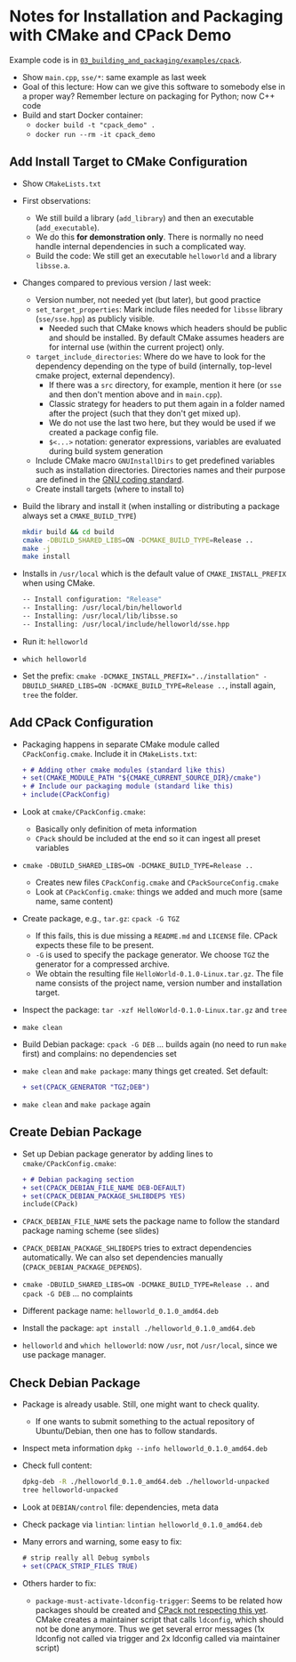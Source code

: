 # Notes for Installation and Packaging with CMake and CPack Demo

Example code is in [`03_building_and_packaging/examples/cpack`](https://github.com/Simulation-Software-Engineering/Lecture-Material/tree/main/03_building_and_packaging/examples/cpack).

- Show `main.cpp`, `sse/*`: same example as last week
- Goal of this lecture: How can we give this software to somebody else in a proper way? Remember lecture on packaging for Python; now C++ code
- Build and start Docker container:
    - `docker build -t "cpack_demo" .`
    - `docker run --rm -it cpack_demo`

## Add Install Target to CMake Configuration

- Show `CMakeLists.txt`
- First observations:
    - We still build a library (`add_library`) and then an executable (`add_executable`).
    - We do this **for demonstration only**. There is normally no need handle internal dependencies in such a complicated way.
    - Build the code: We still get an executable `helloworld` and a library `libsse.a`.
- Changes compared to previous version / last week:
    - Version number, not needed yet (but later), but good practice
    - `set_target_properties`: Mark include files needed for `libsse` library (`sse/sse.hpp`) as publicly visible.
        - Needed such that CMake knows which headers should be public and should be installed. By default CMake assumes headers are for internal use (within the current project) only.
    - `target_include_directories`: Where do we have to look for the dependency depending on the type of build (internally, top-level cmake project, external dependency).
        - If there was a `src` directory, for example, mention it here (or `sse` and then don't mention above and in `main.cpp`).
        - Classic strategy for headers to put them again in a folder named after the project (such that they don't get mixed up).
        - We do not use the last two here, but they would be used if we created a package config file.
        - `$<...>` notation: generator expressions, variables are evaluated during build system generation
    - Include CMake macro `GNUInstallDirs` to get predefined variables such as installation directories. Directories names and their purpose are defined in the [GNU coding standard](https://www.gnu.org/prep/standards/html_node/Directory-Variables.html).
    - Create install targets (where to install to)
- Build the library and install it (when installing or distributing a package always set a `CMAKE_BUILD_TYPE`)

  ```bash
  mkdir build && cd build
  cmake -DBUILD_SHARED_LIBS=ON -DCMAKE_BUILD_TYPE=Release ..
  make -j
  make install
  ```

- Installs in `/usr/local` which is the default value of `CMAKE_INSTALL_PREFIX` when using CMake.

  ```bash
  -- Install configuration: "Release"
  -- Installing: /usr/local/bin/helloworld
  -- Installing: /usr/local/lib/libsse.so
  -- Installing: /usr/local/include/helloworld/sse.hpp
  ```

- Run it: `helloworld`
- `which helloworld`
- Set the prefix: `cmake -DCMAKE_INSTALL_PREFIX="../installation" -DBUILD_SHARED_LIBS=ON -DCMAKE_BUILD_TYPE=Release ..`, install again, `tree` the folder.

## Add CPack Configuration

- Packaging happens in separate CMake module called `CPackConfig.cmake`. Include it in `CMakeLists.txt`:

  ```diff
  + # Adding other cmake modules (standard like this)
  + set(CMAKE_MODULE_PATH "${CMAKE_CURRENT_SOURCE_DIR}/cmake")
  + # Include our packaging module (standard like this)
  + include(CPackConfig)
  ```

- Look at `cmake/CPackConfig.cmake`:
    - Basically only definition of meta information
    - `CPack` should be included at the end so it can ingest all preset variables
- `cmake -DBUILD_SHARED_LIBS=ON -DCMAKE_BUILD_TYPE=Release ..`
    - Creates new files `CPackConfig.cmake` and `CPackSourceConfig.cmake`
    - Look at `CPackConfig.cmake`: things we added and much more (same name, same content)
- Create package, e.g., `tar.gz`: `cpack -G TGZ`
    - If this fails, this is due missing a `README.md` and `LICENSE` file. CPack expects these file to be present.
    - `-G` is used to specify the package generator. We choose `TGZ` the generator for a compressed archive.
    - We obtain the resulting file `HelloWorld-0.1.0-Linux.tar.gz`. The file name consists of the project name, version number and installation target.
- Inspect the package: `tar -xzf HelloWorld-0.1.0-Linux.tar.gz` and `tree`
- `make clean`
- Build Debian package: `cpack -G DEB` ... builds again (no need to run `make` first) and complains: no dependencies set
- `make clean` and `make package`: many things get created. Set default:

  ```diff
  + set(CPACK_GENERATOR "TGZ;DEB")
  ```

- `make clean` and `make package` again

## Create Debian Package

- Set up Debian package generator by adding lines to `cmake/CPackConfig.cmake`:

  ```diff
  + # Debian packaging section
  + set(CPACK_DEBIAN_FILE_NAME DEB-DEFAULT)
  + set(CPACK_DEBIAN_PACKAGE_SHLIBDEPS YES)
  include(CPack)
  ```

- `CPACK_DEBIAN_FILE_NAME` sets the package name to follow the standard package naming scheme (see slides)
- `CPACK_DEBIAN_PACKAGE_SHLIBDEPS` tries to extract dependencies automatically. We can also set dependencies manually (`CPACK_DEBIAN_PACKAGE_DEPENDS`).
- `cmake -DBUILD_SHARED_LIBS=ON -DCMAKE_BUILD_TYPE=Release ..` and `cpack -G DEB` ... no complaints
- Different package name: `helloworld_0.1.0_amd64.deb`
- Install the package: `apt install ./helloworld_0.1.0_amd64.deb`
- `helloworld` and `which helloworld`: now `/usr`, not `/usr/local`, since we use package manager.

## Check Debian Package

- Package is already usable. Still, one might want to check quality.
    - If one wants to submit something to the actual repository of Ubuntu/Debian, then one has to follow standards.
- Inspect meta information `dpkg --info helloworld_0.1.0_amd64.deb`
- Check full content:

  ```bash
  dpkg-deb -R ./helloworld_0.1.0_amd64.deb ./helloworld-unpacked
  tree helloworld-unpacked
  ```

- Look at `DEBIAN/control` file: dependencies, meta data
- Check package via `lintian`: `lintian helloworld_0.1.0_amd64.deb`
- Many errors and warning, some easy to fix:

  ```diff
  # strip really all Debug symbols
  + set(CPACK_STRIP_FILES TRUE)
  ```

- Others harder to fix:
    - `package-must-activate-ldconfig-trigger`: Seems to be related how packages should be created and [CPack not respecting this yet](https://gitlab.kitware.com/cmake/cmake/-/issues/21834). CMake creates a maintainer script that calls `ldconfig`, which should not be done anymore. Thus we get several error messages (1x ldconfig not called via trigger and 2x ldconfig called via maintainer script)
